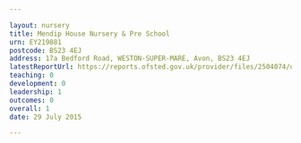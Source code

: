 ```yaml
---

layout: nursery
title: Mendip House Nursery & Pre School
urn: EY219881
postcode: BS23 4EJ
address: 17a Bedford Road, WESTON-SUPER-MARE, Avon, BS23 4EJ
latestReportUrl: https://reports.ofsted.gov.uk/provider/files/2504074/urn/EY219881.pdf
teaching: 0
development: 0
leadership: 1
outcomes: 0
overall: 1
date: 29 July 2015

---
```

